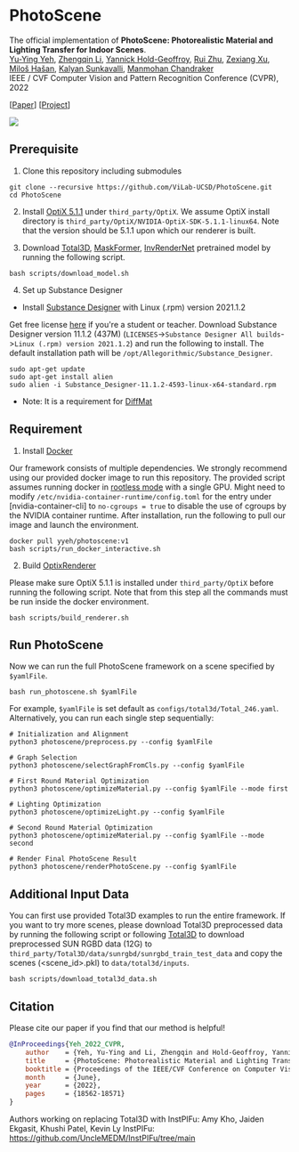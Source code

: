 # PhotoScene

The official implementation of **PhotoScene: Photorealistic Material and Lighting Transfer for Indoor Scenes**.<br/>
[Yu-Ying Yeh](http://yuyingyeh.github.io), [Zhengqin Li](https://sites.google.com/a/eng.ucsd.edu/zhengqinli), [Yannick Hold-Geoffroy](https://yannickhold.com), [Rui Zhu](https://jerrypiglet.github.io), [Zexiang Xu](https://cseweb.ucsd.edu/~zex014), [Miloš Hašan](http://www.miloshasan.net/), [Kalyan Sunkavalli](http://www.kalyans.org/), [Manmohan Chandraker](https://cseweb.ucsd.edu/~mkchandraker/)<br>
IEEE / CVF Computer Vision and Pattern Recognition Conference  (CVPR), 2022 <br>

[[Paper](https://openaccess.thecvf.com/content/CVPR2022/papers/Yeh_PhotoScene_Photorealistic_Material_and_Lighting_Transfer_for_Indoor_Scenes_CVPR_2022_paper.pdf)] [[Project](https://yuyingyeh.github.io/projects/photoscene.html)]

![](https://github.com/yuyingyeh/yuyingyeh.github.io/blob/master/projects/photoscene/teaser.png)

## Prerequisite
1. Clone this repository including submodules
```
git clone --recursive https://github.com/ViLab-UCSD/PhotoScene.git
cd PhotoScene
```

2. Install [OptiX 5.1.1](https://developer.nvidia.com/designworks/optix/downloads/5.1.1/linux64) under `third_party/OptiX`. We assume OptiX install directory is `third_party/OptiX/NVIDIA-OptiX-SDK-5.1.1-linux64`. Note that the version should be 5.1.1 upon which our renderer is built.

3. Download [Total3D](https://github.com/yinyunie/Total3DUnderstanding), [MaskFormer](https://github.com/facebookresearch/MaskFormer), [InvRenderNet](https://github.com/lzqsd/InverseRenderingOfIndoorScene) pretrained model by running the following script.
```
bash scripts/download_model.sh
```

4. Set up Substance Designer
- Install [Substance Designer](https://www.adobe.com/products/substance3d-designer.html) with Linux (.rpm) version 2021.1.2

Get free license [here](https://store.substance3d.com/students-teachers) if you're a student or teacher. Download Substance Designer version 11.1.2 (437M) (`LICENSES`->`Substance Designer All builds`->`Linux (.rpm) version 2021.1.2`) and run the following to install. The default installation path will be `/opt/Allegorithmic/Substance_Designer`.
```
sudo apt-get update
sudo apt-get install alien
sudo alien -i Substance_Designer-11.1.2-4593-linux-x64-standard.rpm
```
- Note: It is a requirement for [DiffMat](https://github.com/mit-gfx/diffmat)

## Requirement
1. Install [Docker](https://www.docker.com)

Our framework consists of multiple dependencies. We strongly recommend using our provided docker image to run this repository. The provided script assumes running docker in [rootless mode](https://docs.docker.com/engine/security/rootless/) with a single GPU. Might need to modify `/etc/nvidia-container-runtime/config.toml` for the entry under [nvidia-container-cli] to `no-cgroups = true` to disable the use of cgroups by the NVIDIA container runtime. After installation, run the following to pull our image and launch the environment.
```
docker pull yyeh/photoscene:v1
bash scripts/run_docker_interactive.sh
```

2. Build [OptixRenderer](https://github.com/lzqsd/OptixRenderer)

Please make sure OptiX 5.1.1 is installed under `third_party/OptiX` before running the following script. Note that from this step all the commands must be run inside the docker environment.
```
bash scripts/build_renderer.sh
```

## Run PhotoScene
Now we can run the full PhotoScene framework on a scene specified by `$yamlFile`.
```
bash run_photoscene.sh $yamlFile
```
For example, `$yamlFile` is set default as `configs/total3d/Total_246.yaml`.
Alternatively, you can run each single step sequentially:
```
# Initialization and Alignment
python3 photoscene/preprocess.py --config $yamlFile

# Graph Selection
python3 photoscene/selectGraphFromCls.py --config $yamlFile

# First Round Material Optimization
python3 photoscene/optimizeMaterial.py --config $yamlFile --mode first

# Lighting Optimization
python3 photoscene/optimizeLight.py --config $yamlFile

# Second Round Material Optimization
python3 photoscene/optimizeMaterial.py --config $yamlFile --mode second

# Render Final PhotoScene Result
python3 photoscene/renderPhotoScene.py --config $yamlFile
```
## Additional Input Data
You can first use provided Total3D examples to run the entire framework. If you want to try more scenes, please download Total3D preprocessed data by running the following script or following [Total3D](https://github.com/yinyunie/Total3DUnderstanding#data-preparation) to download preprocessed SUN RGBD data (12G) to `third_party/Total3D/data/sunrgbd/sunrgbd_train_test_data` and copy the scenes (<scene_id>.pkl) to `data/total3d/inputs`. 
```
bash scripts/download_total3d_data.sh
```

## Citation

Please cite our paper if you find that our method is helpful!

```BibTeX
@InProceedings{Yeh_2022_CVPR,
    author    = {Yeh, Yu-Ying and Li, Zhengqin and Hold-Geoffroy, Yannick and Zhu, Rui and Xu, Zexiang and Ha\v{s}an, Milo\v{s} and Sunkavalli, Kalyan and Chandraker, Manmohan},
    title     = {PhotoScene: Photorealistic Material and Lighting Transfer for Indoor Scenes},
    booktitle = {Proceedings of the IEEE/CVF Conference on Computer Vision and Pattern Recognition (CVPR)},
    month     = {June},
    year      = {2022},
    pages     = {18562-18571}
}
```
Authors working on replacing Total3D with InstPIFu: Amy Kho, Jaiden Ekgasit, Khushi Patel, Kevin Ly
InstPIFu: https://github.com/UncleMEDM/InstPIFu/tree/main
